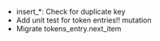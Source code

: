 * insert_*: Check for duplicate key
* Add unit test for token entries!!  mutation
* Migrate tokens_entry.next_item
